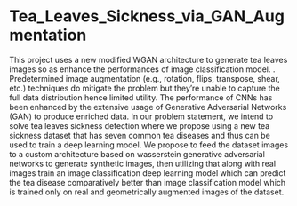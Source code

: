 # Tea_Leaves_Sickness_via_GAN_Augmentation
This project uses a new modified WGAN architecture to generate tea leaves images so as enhance the performances of image classification model. . Predetermined image augmentation (e.g., rotation, flips, transpose, shear, etc.) techniques do mitigate the problem but they’re unable to capture the full data distribution hence limited utility. The performance of CNNs has been enhanced by the extensive usage of Generative Adversarial Networks (GAN) to produce enriched data. In our problem statement, we intend to solve tea leaves sickness detection where we propose using a new tea sickness dataset that has seven common tea diseases and thus can be used to train a deep learning model. We propose to feed the dataset images to a custom architecture based on wasserstein generative adversarial networks to generate synthetic images, then utilizing that along with real images train an image classification deep learning model which can predict the tea disease comparatively better than image classification model which is trained only on real and geometrically augmented images of the dataset.
